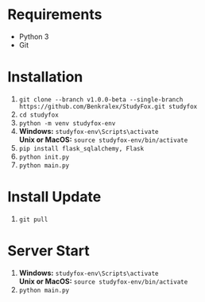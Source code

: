 # Requirements
- Python 3
- Git

# Installation
1. `git clone --branch v1.0.0-beta --single-branch https://github.com/Benkralex/StudyFox.git studyfox`
2. `cd studyfox`
3. `python -m venv studyfox-env`
4. **Windows:** `studyfox-env\Scripts\activate`\
   **Unix or MacOS:** `source studyfox-env/bin/activate`
5. `pip install flask_sqlalchemy, Flask`
6. `python init.py`
7. `python main.py`

# Install Update
1. `git pull`

# Server Start
1. **Windows:** `studyfox-env\Scripts\activate`\
   **Unix or MacOS:** `source studyfox-env/bin/activate`
2. `python main.py`
